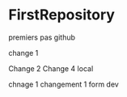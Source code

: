 # FirstRepository
premiers pas github

change 1

Change 2
Change 4 local

chnage 1
changement 1 form dev


